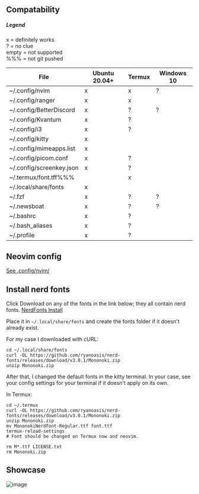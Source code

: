 ## Compatability

##### Legend
x = definitely works <br> ? = no clue <br> empty = not supported <br> %%% = not git pushed

| File | Ubuntu 20.04+ | Termux | Windows 10 |
| --- | --- | --- | --- |
| ~/.config/nvim | x | x | ? |
| ~/.config/ranger | x | x | |
| ~/.config/BetterDiscord | x | ? | ? |
| ~/.config/Kvantum | x | ? | |
| ~/.config/i3 | x | ? | |
| ~/.config/kitty | x | | |
| ~/.config/mimeapps.list | x | | |
| ~/.config/picom.conf | x | ? | |
| ~/.config/screenkey.json | x | ? | |
| ~/.termux/font.tff%%% | | x | | 
| ~/.local/share/fonts | x | | |
| ~/.fzf | x | ? | ? |
| ~/.newsboat | x | ? | ? |
| ~/.bashrc | x | ? | |
| ~/.bash_aliases | x | ? | |
| ~/.profile | x | ? | |

## Neovim config

[See .config\/nvim\/](.config/nvim/)

## Install nerd fonts

Click Download on any of the fonts in the link below; they all contain nerd fonts.
[NerdFonts Install](https://nerdfonts.com/font-downloads)

Place it in `~/.local/share/fonts` and create the fonts folder if it doesn't already exist.

For my case I downloaded with cURL:
```
cd ~/.local/share/fonts
curl -OL https://github.com/ryanoasis/nerd-fonts/releases/download/v3.0.1/Mononoki.zip
unzip Mononoki.zip
```
After that, I changed the default fonts in the kitty terminal. In your case, see your config settings for your terminal if it doesn't apply on its own.

In Termux:
```
cd ~/.termux
curl -OL https://github.com/ryanoasis/nerd-fonts/releases/download/v3.0.1/Mononoki.zip
unzip Mononoki.zip
mv MononokiNerdFont-Regular.ttf font.ttf
termux-reload-settings
# Font should be changed on Termux now and neovim.

rm M*.ttf LICENSE.txt
rm Mononoki.zip
```

## Showcase

![image](https://github.com/FrostyNick/dotfiles/assets/57016218/dc492a6c-f389-45b4-b874-b4850f5ea08a)
